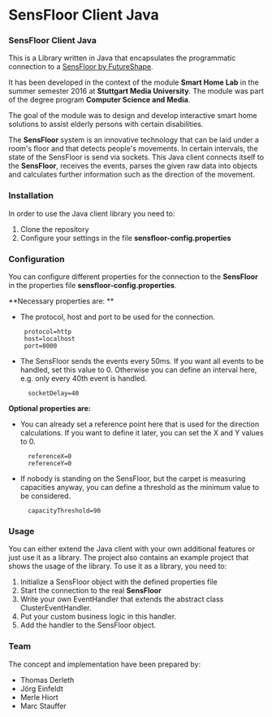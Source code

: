 # SensFloor Client Java

### SensFloor Client Java
This is a Library written in Java that encapsulates the programmatic connection to a [SensFloor by FutureShape](http://www.future-shape.com/index.php/en/technologies/23/sensfloor-large-area-sensor-system).

It has been developed in the context of the module **Smart Home Lab** in the summer semester 2016 at **Stuttgart Media University**. The module was part of the degree program **Computer Science and Media**.

The goal of the module was to design and develop interactive smart home solutions to assist elderly persons with certain disabilities.

The **SensFloor** system is an innovative technology that can be laid under a room's floor and that detects people's movements. 
In certain intervals, the state of the SensFloor is send via sockets. This Java client connects itself to the **SensFloor**, receives the  events, parses the given raw data into objects and calculates further information such as the direction of the movement. 

### Installation
In order to use the Java client library you need to:
1. Clone the repository
2. Configure your settings in the file **sensfloor-config.properties**

### Configuration
You can configure different properties for the connection to the **SensFloor** in the properties file **sensfloor-config.properties**. 

**Necessary properties are: **

-  The protocol, host and port to be used for the connection.
		
		protocol=http
		host=localhost
		port=8000
- The SensFloor sends the events every 50ms. If you want all events to be handled, set this value to 0. Otherwise you can define an interval here, e.g. only every 40th event is handled. 

		socketDelay=40

**Optional properties are:** 

- You can already set a reference point here that is used for the direction calculations. If you want to define it later, you can set the X and Y values to 0.
		
		referenceX=0
		referenceY=0

- If nobody is standing on the SensFloor, but the carpet is measuring capacities anyway, you can define a threshold as the minimum value to be considered. 

		capacityThreshold=90


### Usage
You can either extend the Java client with your own additional features or just use it as a library. The project also contains an example project that shows the usage of the library. 
To use it as a library, you need to:

1. Initialize a SensFloor object with the defined properties file
2. Start the connection to the real **SensFloor**
3. Write your own EventHandler that extends the abstract class ClusterEventHandler.
4. Put your custom business logic in this handler.
4. Add the handler to the SensFloor object. 


### Team
The concept and implementation have been prepared by:

- Thomas Derleth
- Jörg Einfeldt
- Merle Hiort
- Marc Stauffer